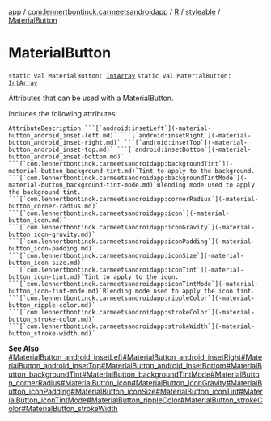 [app](../../../index.md) / [com.lennertbontinck.carmeetsandroidapp](../../index.md) / [R](../index.md) / [styleable](index.md) / [MaterialButton](./-material-button.md)

# MaterialButton

`static val MaterialButton: `[`IntArray`](https://kotlinlang.org/api/latest/jvm/stdlib/kotlin/-int-array/index.html)
`static val MaterialButton: `[`IntArray`](https://kotlinlang.org/api/latest/jvm/stdlib/kotlin/-int-array/index.html)

Attributes that can be used with a MaterialButton.

Includes the following attributes:

    AttributeDescription ```[`android:insetLeft`](-material-button_android_inset-left.md)` ```[`android:insetRight`](-material-button_android_inset-right.md)` ```[`android:insetTop`](-material-button_android_inset-top.md)` ```[`android:insetBottom`](-material-button_android_inset-bottom.md)` ```[`com.lennertbontinck.carmeetsandroidapp:backgroundTint`](-material-button_background-tint.md)`Tint to apply to the background. ```[`com.lennertbontinck.carmeetsandroidapp:backgroundTintMode`](-material-button_background-tint-mode.md)`Blending mode used to apply the background tint. ```[`com.lennertbontinck.carmeetsandroidapp:cornerRadius`](-material-button_corner-radius.md)` ```[`com.lennertbontinck.carmeetsandroidapp:icon`](-material-button_icon.md)` ```[`com.lennertbontinck.carmeetsandroidapp:iconGravity`](-material-button_icon-gravity.md)` ```[`com.lennertbontinck.carmeetsandroidapp:iconPadding`](-material-button_icon-padding.md)` ```[`com.lennertbontinck.carmeetsandroidapp:iconSize`](-material-button_icon-size.md)` ```[`com.lennertbontinck.carmeetsandroidapp:iconTint`](-material-button_icon-tint.md)`Tint to apply to the icon. ```[`com.lennertbontinck.carmeetsandroidapp:iconTintMode`](-material-button_icon-tint-mode.md)`Blending mode used to apply the icon tint. ```[`com.lennertbontinck.carmeetsandroidapp:rippleColor`](-material-button_ripple-color.md)` ```[`com.lennertbontinck.carmeetsandroidapp:strokeColor`](-material-button_stroke-color.md)` ```[`com.lennertbontinck.carmeetsandroidapp:strokeWidth`](-material-button_stroke-width.md)`

**See Also**
[#MaterialButton_android_insetLeft](-material-button_android_inset-left.md)[#MaterialButton_android_insetRight](-material-button_android_inset-right.md)[#MaterialButton_android_insetTop](-material-button_android_inset-top.md)[#MaterialButton_android_insetBottom](-material-button_android_inset-bottom.md)[#MaterialButton_backgroundTint](-material-button_background-tint.md)[#MaterialButton_backgroundTintMode](-material-button_background-tint-mode.md)[#MaterialButton_cornerRadius](-material-button_corner-radius.md)[#MaterialButton_icon](-material-button_icon.md)[#MaterialButton_iconGravity](-material-button_icon-gravity.md)[#MaterialButton_iconPadding](-material-button_icon-padding.md)[#MaterialButton_iconSize](-material-button_icon-size.md)[#MaterialButton_iconTint](-material-button_icon-tint.md)[#MaterialButton_iconTintMode](-material-button_icon-tint-mode.md)[#MaterialButton_rippleColor](-material-button_ripple-color.md)[#MaterialButton_strokeColor](-material-button_stroke-color.md)[#MaterialButton_strokeWidth](-material-button_stroke-width.md)

